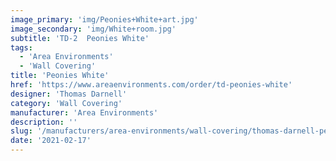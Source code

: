 ```yaml
---
image_primary: 'img/Peonies+White+art.jpg'
image_secondary: 'img/White+room.jpg'
subtitle: 'TD-2  Peonies White'
tags:
  - 'Area Environments'
  - 'Wall Covering'
title: 'Peonies White'
href: 'https://www.areaenvironments.com/order/td-peonies-white'
designer: 'Thomas Darnell'
category: 'Wall Covering'
manufacturer: 'Area Environments'
description: ''
slug: '/manufacturers/area-environments/wall-covering/thomas-darnell-peonies-white'
date: '2021-02-17'
---
```

